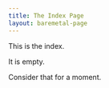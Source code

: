 ```yaml
---
title: The Index Page
layout: baremetal-page
---
```


This is the index.

It is empty.

Consider that for a moment.

